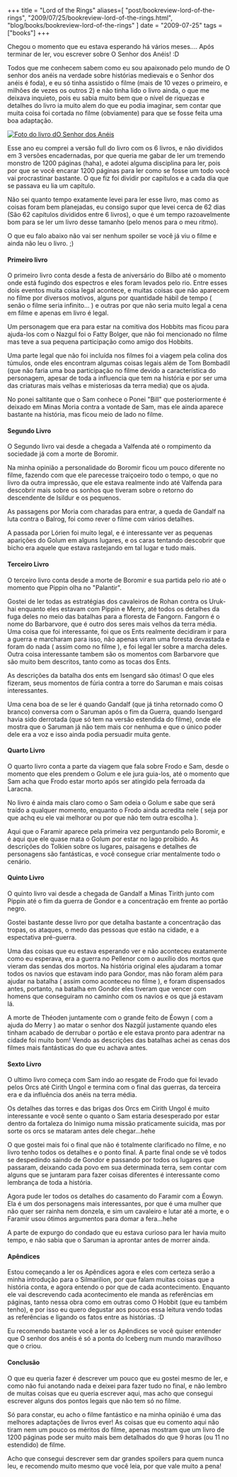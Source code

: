 +++
title = "Lord of the Rings"
aliases=[
  "post/bookreview-lord-of-the-rings",
  "2009/07/25/bookreview-lord-of-the-rings.html",
  "blog/books/bookreview-lord-of-the-rings"
]
date = "2009-07-25"
tags = ["books"]
+++

Chegou o momento que eu estava esperando há vários meses.... Após
terminar de ler, vou escrever sobre O Senhor dos Anéis! :D

Todos que me conhecem sabem como eu sou apaixonado pelo mundo de O
senhor dos anéis na verdade sobre histórias medievais e o Senhor dos
anéis é foda), e eu só tinha assistido o filme (mais de 10 vezes o
primeiro, e milhões de vezes os outros 2) e não tinha lido o livro
ainda, o que me deixava inquieto, pois eu sabia muito bem que o nível
de riquezas e detalhes do livro ia muito alem do que eu podia
imaginar, sem contar que muita coisa foi cortada no filme (obviamente)
para que se fosse feita uma boa adaptação.

[![Foto do livro dO Senhor dos Anéis](/images/posts/lord_of_the_rings.jpg "Meu livro do senhor dos anéis")](/images/posts/lord_of_the_rings.jpg "")

Esse ano eu comprei a versão full do livro com os 6 livros, e não
divididos em 3 versões encadernadas, por que queria me gabar de ler um
tremendo monstro de 1200 páginas (haha), e adotei alguma disciplina
para ler, pois por que se você encarar 1200 páginas para ler como se
fosse um todo você vai procrastinar bastante. O que fiz foi dividir
por capítulos e a cada dia que se passava eu lia um capítulo.

Não sei quanto tempo exatamente levei para ler esse livro, mas como as
coisas foram bem planejadas, eu consigo supor que levei cerca de 62
dias (São 62 capítulos divididos entre 6 livros), o que é um tempo
razoavelmente bom para se ler um livro desse tamanho (pelo menos para
o meu ritmo).

O que eu falo abaixo não vai ser nenhum spoiler se você já viu o filme
e ainda não leu o livro. ;)

#### Primeiro livro

O primeiro livro conta desde a festa de aniversário do Bilbo até o
momento onde está fugindo dos espectros e eles foram levados pelo
rio. Entre esses dois eventos muita coisa legal acontece, e muitas
coisas que não aparecem no filme por diversos motivos, alguns por
quantidade hábil de tempo ( senão o filme seria infinito... ) e outras
por que não seria muito legal a cena em filme e apenas em livro é
legal.

Um personagem que era para estar na comitiva dos Hobbits mas ficou
para ajuda-los com o Nazgul foi o Fatty Bolger, que não foi mencionado
no filme mas teve a sua pequena participação como amigo dos Hobbits.

Uma parte legal que não foi incluída nos filmes foi a viagem pela
colina dos túmulos, onde eles encontram algumas coisas legais além de
Tom Bombadil (que não faria uma boa participação no filme devido a
característica do personagem, apesar de toda a influencia que tem na
história e por ser uma das criaturas mais velhas e misteriosas da
terra media) que os ajuda.

No ponei saltitante que o Sam conhece o Ponei "Bill" que
posteriormente é deixado em Minas Moria contra a vontade de Sam, mas
ele ainda aparece bastante na história, mas ficou meio de lado no
filme.

#### Segundo Livro

O Segundo livro vai desde a chegada a Valfenda até o rompimento da
sociedade já com a morte de Boromir.

Na minha opinião a personalidade do Boromir ficou um pouco diferente
no filme, fazendo com que ele parecesse traiçoeiro todo o tempo, o que
no livro da outra impressão, que ele estava realmente indo até
Valfenda para descobrir mais sobre os sonhos que tiveram sobre o
retorno do descendente de Isildur e os pequenos.

As passagens por Moria com charadas para entrar, a queda de Gandalf na
luta contra o Balrog, foi como rever o filme com vários detalhes.

A passada por Lórien foi muito legal, e é interessante ver as pequenas
aparições do Golum em alguns lugares, e os caras tentando descobrir
que bicho era aquele que estava rastejando em tal lugar e tudo mais.

#### Terceiro Livro

O terceiro livro conta desde a morte de Boromir e sua partida pelo rio
até o momento que Pippin olha no "Palantir".

Gostei de ler todas as estratégias dos cavaleiros de Rohan contra os
Uruk-hai enquanto eles estavam com Pippin e Merry, até todos os
detalhes da fuga deles no meio das batalhas para a floresta de
Fangorn. Fangorn é o nome do Barbarvore, que é outro dos seres mais
velhos da terra média. Uma coisa que foi interessante, foi que os Ents
realmente decidiram ir para a guerra e marcharam para isso, não apenas
viram uma foresta devastada e foram do nada ( assim como no filme ), e
foi legal ler sobre a marcha deles. Outra coisa interessante tambem
são os momentos com Barbarvore que são muito bem descritos, tanto como
as tocas dos Ents.

As descrições da batalha dos ents em Isengard são ótimas! O que eles
fizeram, seus momentos de fúria contra a torre do Saruman e mais
coisas interessantes.

Uma cena boa de se ler é quando Gandalf (que já tinha retornado como O
branco) conversa com o Saruman após o fim da Guerra, quando Isengard
havia sido derrotada (que só tem na versão estendida do filme), onde
ele mostra que o Saruman já não tem mais cor nenhuma e que o único
poder dele era a voz e isso ainda podia persuadir muita gente.

#### Quarto Livro

O quarto livro conta a parte da viagem que fala sobre Frodo e Sam,
desde o momento que eles prendem o Golum e ele jura guia-los, até o
momento que Sam acha que Frodo estar morto após ser atingido pela
ferroada da Laracna.

No livro é ainda mais claro como o Sam odeia o Golum e sabe que será
traído a qualquer momento, enquanto o Frodo ainda acredita nele ( seja
por que achq eu ele vai melhorar ou por que não tem outra escolha ).

Aqui que o Faramir aparece pela primeira vez perguntando pelo Boromir,
e é aqui que ele quase mata o Golum por estar no lago proibido. As
descrições do Tolkien sobre os lugares, paisagens e detalhes de
personagens são fantásticas, e você consegue criar mentalmente todo o
cenário.

#### Quinto Livro

O quinto livro vai desde a chegada de Gandalf a Minas Tirith junto com
Pippin até o fim da guerra de Gondor e a concentração em frente ao
portão negro.

Gostei bastante desse livro por que detalha bastante a concentração
das tropas, os ataques, o medo das pessoas que estão na cidade, e a
espectativa pré-guerra.

Uma das coisas que eu estava esperando ver e não aconteceu exatamente
como eu esperava, era a guerra no Pellenor com o auxílio dos mortos
que vieram das sendas dos mortos. Na história original eles ajudaram a
tomar todos os navios que estavam indo para Gondor, mas não foram além
para ajudar na batalha ( assim como aconteceu no filme ), e foram
dispensados antes, portanto, na batalha em Gondor eles tiveram que
vencer com homens que conseguiram no caminho com os navios e os que já
estavam lá.

A morte de Théoden juntamente com o grande feito de Éowyn ( com a
ajuda do Merry ) ao matar o senhor dos Nazgûl justamente quando eles
tinham acabado de derrubar o portão e ele estava pronto para adentrar
na cidade foi muito bom! Vendo as descrições das batalhas achei as
cenas dos filmes mais fantásticas do que eu achava antes.

#### Sexto Livro

O ultimo livro começa com Sam indo ao resgate de Frodo que foi levado
pelos Orcs até Cirith Ungol e termina com o final das guerras, da
terceira era e da influência dos anéis na terra média.

Os detalhes das torres e das brigas dos Orcs em Cirith Ungol é muito
interessante e você sente o quanto o Sam estaria desesperado por estar
dentro da fortaleza do Inimigo numa missão praticamente suicida, mas
por sorte os orcs se mataram antes dele chegar...hehe

O que gostei mais foi o final que não é totalmente clarificado no
filme, e no livro tenho todos os detalhes e o ponto final. A parte
final onde se vê todos se despedindo saindo de Gondor e passando por
todos os lugares que passaram, deixando cada povo em sua determinada
terra, sem contar com alguns que se juntaram para fazer coisas
diferentes é interessante como lembrança de toda a história.

Agora pude ler todos os detalhes do casamento do Faramir com a
Éowyn. Ela é um dos personagens mais interessantes, por que é uma
mulher que não quer ser rainha nem donzela, e sim um cavaleiro e lutar
até a morte, e o Faramir usou ótimos argumentos para domar a
fera...hehe

A parte de expurgo do condado que eu estava curioso para ler havia
muito tempo, e não sabia que o Saruman ia aprontar antes de morrer
ainda.

#### Apêndices

Estou começando a ler os Apêndices agora e eles com certeza serão a
minha introdução para o Silmarilion, por que falam muitas coisas que a
história conta, e agora entendo o por que de cada
acontecimento. Enquanto ele vai descrevendo cada acontecimento ele
manda as referências em páginas, tanto nessa obra como em outras como
O Hobbit (que eu também tenho), e por isso eu quero degustar aos
poucos essa leitura vendo todas as referências e ligando os fatos
entre as histórias. :D

Eu recomendo bastante você a ler os Apêndices se você quiser entender
que O senhor dos anéis é só a ponta do Iceberg num mundo maravilhoso
que o criou.

#### Conclusão

O que eu queria fazer é descrever um pouco que eu gostei mesmo de ler,
e como não fui anotando nada e deixei para fazer tudo no final, e não
lembro de muitas coisas que eu queria escrever aqui, mas acho que
consegui escrever alguns dos pontos legais que não tem só no filme.

Só para constar, eu acho o filme fantástico e na minha opinião é uma
das melhores adaptações de livros ever! As coisas que eu comento aqui
não tiram nem um pouco os méritos do filme, apenas mostram que um
livro de 1200 páginas pode ser muito mais bem detalhados do que 9
horas (ou 11 no estendido) de filme.

Acho que consegui descrever sem dar grandes spoilers para quem nunca
leu, e recomendo muito mesmo que você leia, por que vale muito a pena!



